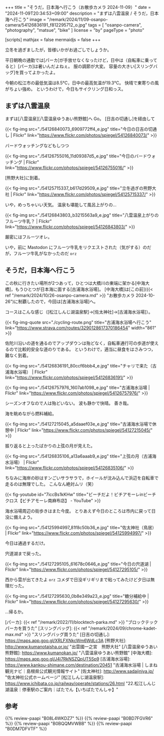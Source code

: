 +++
title = "そうだ，日本海へ行こう（お散歩カメラ 2024-11-09）"
date =  "2024-11-09T20:34:53+09:00"
description = "まずは八雲温泉 / そうだ，日本海へ行こう"
image = "/remark/2024/11/09-osanpo-camera/54126836191_f812295712_o.jpg"
tags = [ "osanpo-camera", "photography", "matsue", "bike" ]
license = "by"
pageType = "photo"

[scripts]
  mathjax = false
  mermaidjs = false
+++

立冬を過ぎましたが，皆様いかがお過ごしでしょうか。

平日朝晩の通勤では[パーカ]が手放せなくなったけど，日中は（自転車に乗ってると）[パーカ]は暑いんだよねぇ。
服の調節が大変。
容量の大きい[スリングバッグ]を買ってよかったよ。

今朝の松江市の最低気温は8.5℃，日中の最高気温が19.3℃。
快晴で東寄りの風がちょい強め。
というわけで，今日もサイクリング日和っス。

## まずは八雲温泉

まずは[八雲温泉][八雲温泉ゆうあい熊野館]へ Go。
[日吉の切通し]を経由して

{{< fig-img src="./54126840073_6909772ff4_e.jpg" title="今日の日吉の切通し | Flickr" link="https://www.flickr.com/photos/spiegel/54126840073/" >}}

バードウォッチングなどもしつつ

{{< fig-img src="./54126755016_11d09387d5_e.jpg" title="今日のバードウォッチング | Flickr" link="https://www.flickr.com/photos/spiegel/54126755016/" >}}

[熊野大社]に到着。

{{< fig-img src="./54125715337_b617d29509_e.jpg" title="立冬過ぎの熊野大社 | Flickr" link="https://www.flickr.com/photos/spiegel/54125715337/" >}}

いや，めっちゃいい天気。
温泉も堪能して風呂上がりの...

{{< fig-img src="./54126843803_b3215563a9_e.jpg" title="八雲温泉上がりのフルーツ牛乳？ | Flickr" link="https://www.flickr.com/photos/spiegel/54126843803/" >}}

厳密にはフルーツオレ。

いや，前に Mastodon にフルーツ牛乳をリクエストされた（気がする）のだが，フルーツ牛乳がなかったのだ `orz`

## そうだ，日本海へ行こう

この秋に行きたい場所が2つあって，ひとつは大橋川の東端に架かる[中海大橋]，もうひとつが日本海に面する[古浦海水浴場]。
[中海大橋]は[この前]({{< ref "/remark/2024/10/26-osanpo-camera.md" >}} "お散歩カメラ 2024-10-26")に制覇したので，今回は[古浦海水浴場]へ。

コースはこんな感じ（[松江しんじ湖温泉駅]→[佐太神社]→[古浦海水浴場]）。

{{< fig-img-quote src="./cycling-route.png" title="古浦海水浴場へ行こう" link="https://www.strava.com/routes/3290128617370186454" width="861" >}}

佐陀川沿いの道を通るのでアップダウンは殆どなく，自転車通行可の歩道が使えるので比較的安全な道のりである。
というわけで，適当に昼食をはさみつつ，難なく到着。

{{< fig-img src="./54126836191_80ccf6bbb4_e.jpg" title="チャリで来た（古浦海水浴場） | Flickr" link="https://www.flickr.com/photos/spiegel/54126836191/" >}}

{{< fig-img src="./54126757976_1607ab1098_e.jpg" title="古浦海水浴場 | Flickr" link="https://www.flickr.com/photos/spiegel/54126757976/" >}}

シーズンオフなので人は殆どいない。
波も静かで快晴。
善き哉。

海を眺めながら燃料補給。

{{< fig-img src="./54127215045_a5daaef03e_e.jpg" title="古浦海水浴場で休憩中 | Flickr" link="https://www.flickr.com/photos/spiegel/54127215045/" >}}

振り返ると上ったばかりの上弦の月が見えた。

{{< fig-img src="./54126835106_a13a6aaab9_e.jpg" title="上弦の月（古浦海水浴場） | Flickr" link="https://www.flickr.com/photos/spiegel/54126835106/" >}}

ちなみに海岸の砂はすンごいサラサラで，ホイールが沈み込んで浜辺を自転車で走るのは無理でした。
こんなん絶対ムリ（笑）

{{< fig-youtube id="7iccBs1kKHw" title="ビーチだよ！ビチアモーレinビーチクロス【ビチアモーレ南麻布店】 - YouTube" >}}

海水浴場周辺の街歩きはまた今度。
とりあえず今日のところは市内に戻って日没に備えよう。

{{< fig-img src="./54125994997_81f8c50b36_e.jpg" title="佐太神社（鳥居） | Flickr" link="https://www.flickr.com/photos/spiegel/54125994997/" >}}

今日は通過するだけ。

宍道湖まで戻った。

{{< fig-img src="./54127295105_61678c0646_e.jpg" title="今日の宍道湖 | Flickr" link="https://www.flickr.com/photos/spiegel/54127295105/" >}}

西から雲が出てきたよ `orz` コメダで日没ギリギリまで粘ってみたけど夕日は無理だった。

{{< fig-img src="./54127295630_0b8e349a23_e.jpg" title="糖分補給中 | Flickr" link="https://www.flickr.com/photos/spiegel/54127295630/" >}}

...帰るか。

[パーカ]: {{< ref "/remark/2022/11/blocktech-parka.md" >}} "ブロックテックパーカを買うた"
[スリングバッグ]: {{< ref "/remark/2024/09/chrome-kadet-max.md" >}} "スリングバッグ買うた"
[日吉の切通し]: https://maps.app.goo.gl/XRLFXNkcWm6WdLc3A
[熊野大社]: http://www.kumanotaisha.or.jp/ "出雲國一之宮　熊野大社"
[八雲温泉ゆうあい熊野館]: https://www.kumanokan.jp/ "八雲温泉ゆうあい熊野館"
[中海大橋]: https://maps.app.goo.gl/J4i7RkNSZQpUT5Sp9
[古浦海水浴場]: https://www.kankou-shimane.com/destination/20451 "古浦海水浴場 | しまね観光ナビ｜島根県公式観光情報サイト"
[佐太神社]: http://www.sadajinjya.jp/ "佐太神社公式ホームページ"
[松江しんじ湖温泉駅]: https://www.ichibata.co.jp/railway/operate/stations/26.html "22.松江しんじ湖温泉｜停車駅のご案内｜ばたでん【いちばたでんしゃ】"

## 参考

{{% review-paapi "B08L4WKDZ7" %}} <!-- PowerShot ZOOM -->
{{% review-paapi "B0BD7FGVR6" %}} <!-- GARMIN EDGE Explore 2 サイクルコンピュータ -->
{{% review-paapi "B0BQQMVWBB" %}} <!-- ボディバッグ スリングバッグ CHROME KADET MAX -->
{{% review-paapi "B0DM7DFVTF" %}} <!-- しめじダンス 儒烏風亭らでん しめしめじ 計画通り -->
